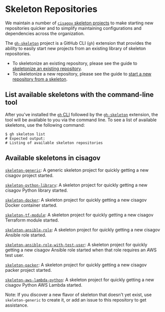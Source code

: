 # Skeleton Repositories #

We maintain a number of [`cisagov` skeleton projects](https://github.com/search?q=org%3Acisagov+topic%3Askeleton)
to make starting new repositories quicker and to simplify maintaining
configurations and dependencies across the organization.

The [`gh-skeleton`][gh-skeleton] project is
a GitHub CLI (`gh`) extension that provides the ability to easily start new projects
from an existing library of skeleton repositories.

- To skeletonize an existing repository, please see the guide to
[skeletonize an existing repository](skeletonize-existing-repository.md).
- To skeletonize a new repository, please see the guide to
[start a new repository from a skeleton](README.md#using-the-gh-skeleton-gh-extension-to-start-a-new-repository).

## List available skeletons with the command-line tool ##

After you've installed the [`gh` CLI][gh CLI] followed
by the [`gh-skeleton`][gh-skeleton] extension,
the tool will be available to you via the command line. To see a list of
available skeletons, use the following command:

```console
$ gh skeleton list
# Expected output:
# Listing of available skeleton repositories
```

## Available skeletons in cisagov ##

[`skeleton-generic`](https://github.com/cisagov/skeleton-generic):
A generic skeleton project for quickly getting a new cisagov project started.

[`skeleton-python-library`](https://github.com/cisagov/skeleton-python-library):
A skeleton project for quickly getting a new cisagov Python library started.

[`skeleton-docker`](https://github.com/cisagov/skeleton-docker):
A skeleton project for quickly getting a new cisagov Docker container started.

[`skeleton-tf-module`](https://github.com/cisagov/skeleton-tf-module):
A skeleton project for quickly getting a new cisagov Terraform module started.

[`skeleton-ansible-role`](https://github.com/cisagov/skeleton-ansible-role):
A skeleton project for quickly getting a new cisagov Ansible role started.

[`skeleton-ansible-role-with-test-user`](https://github.com/cisagov/skeleton-ansible-role-with-test-user):
A skeleton project for quickly getting a new cisagov Ansible role started when
that role requires an AWS test user.

[`skeleton-packer`](https://github.com/cisagov/skeleton-packer):
A skeleton project for quickly getting a new cisagov packer project started.

[`skeleton-aws-lambda-python`](https://github.com/cisagov/skeleton-aws-lambda-python):
A skeleton project for quickly getting a new cisagov Python AWS Lambda started.

Note: If you discover a new flavor of skeleton that doesn't yet exist, use
`skeleton-generic` to create it, or add an issue to this repository to get
assistance.

[gh-skeleton]: https://github.com/cisagov/gh-skeleton
[gh CLI]: https://github.com/cli/cli
